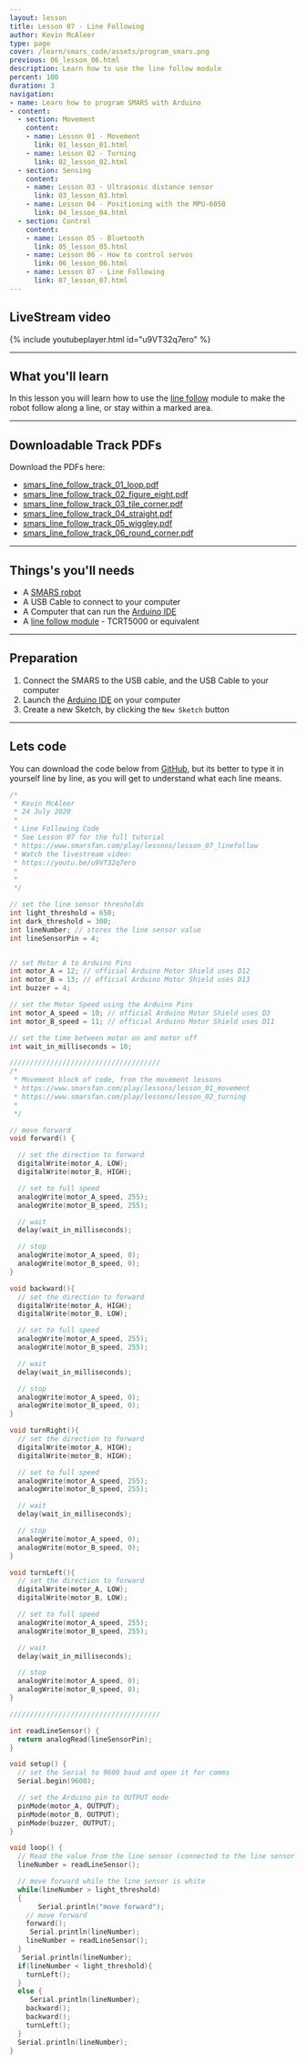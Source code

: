 ```yaml
---
layout: lesson
title: Lesson 07 - Line Following
author: Kevin McAleer
type: page
cover: /learn/smars_code/assets/program_smars.png
previous: 06_lesson_06.html
description: Learn how to use the line follow module
percent: 100
duration: 3
navigation:
- name: Learn how to program SMARS with Arduino
- content:
  - section: Movement
    content:
    - name: Lesson 01 - Movement
      link: 01_lesson_01.html
    - name: Lesson 02 - Turning
      link: 02_lesson_02.html
  - section: Sensing
    content:
    - name: Lesson 03 - Ultrasonic distance sensor
      link: 03_lesson_03.html
    - name: Lesson 04 - Positioning with the MPU-6050
      link: 04_lesson_04.html
  - section: Control
    content:
    - name: Lesson 05 - Bluetooth
      link: 05_lesson_05.html
    - name: Lesson 06 - How to control servos
      link: 06_lesson_06.html
    - name: Lesson 07 - Line Following
      link: 07_lesson_07.html
---
```





## LiveStream video

{% include youtubeplayer.html id="u9VT32q7ero" %}

---

## What you'll learn

In this lesson you will learn how to use the [line follow](/resources/glossary#tcrt5000) module to make the robot follow along a line, or stay within a marked area.

---

## Downloadable Track PDFs

Download the PDFs here:

* [smars_line_follow_track_01_loop.pdf](assets/smars_line_follow_track_01_loop.pdf)
* [smars_line_follow_track_02_figure_eight.pdf](assets/smars_line_follow_track_02_figure_eight.pdf)
* [smars_line_follow_track_03_tile_corner.pdf](assets/smars_line_follow_track_03_tile_corner.pdf)
* [smars_line_follow_track_04_straight.pdf](assets/smars_line_follow_track_04_straight.pdf)
* [smars_line_follow_track_05_wiggley.pdf](assets/smars_line_follow_track_05_wiggley.pdf)
* [smars_line_follow_track_06_round_corner.pdf](assets/smars_line_follow_track_06_round_corner.pdf)

---

## Things's you'll needs

* A [SMARS robot](/learn/smars/)
* A USB Cable to connect to your computer
* A Computer that can run the [Arduino IDE](https://create.arduino.cc/editor)
* A [line follow module](/resources/glossary#tcrt5000) - TCRT5000 or equivalent

---

## Preparation

1. Connect the SMARS to the USB cable, and the USB Cable to your computer
1. Launch the [Arduino IDE](https://create.arduino.cc/editor) on your computer
1. Create a new Sketch, by clicking the `New Sketch` button

---

## Lets code

You can download the code below from [GitHub](https://www.github.com/kevinmcaleer/lesson_07_linefollowing), but its better to type it in yourself line by line, as you will get to understand what each line means.

```c++
/*
 * Kevin McAleer
 * 24 July 2020 
 * 
 * Line Following Code
 * See Lesson 07 for the full tutorial
 * https://www.smarsfan.com/play/lessons/lesson_07_linefollow
 * Watch the livestream video:
 * https://youtu.be/u9VT32q7ero 
 * 
 *
 */

// set the line sensor thresholds
int light_threshold = 650;
int dark_threshold = 300;
int lineNumber; // stores the line sensor value
int lineSensorPin = 4;


// set Motor A to Arduino Pins
int motor_A = 12; // official Arduino Motor Shield uses D12
int motor_B = 13; // official Arduino Motor Shield uses D13
int buzzer = 4;

// set the Motor Speed using the Arduino Pins
int motor_A_speed = 10; // official Arduino Motor Shield uses D3
int motor_B_speed = 11; // official Arduino Motor Shield uses D11

// set the time between motor on and motor off
int wait_in_milliseconds = 10;

/////////////////////////////////////
/*
 * Movement block of code, from the movement lessons
 * https://www.smarsfan.com/play/lessons/lesson_01_movement
 * https://www.smarsfan.com/play/lessons/lesson_02_turning
 * 
 */

// move forward
void forward() {

  // set the direction to forward
  digitalWrite(motor_A, LOW);  
  digitalWrite(motor_B, HIGH);

  // set to full speed
  analogWrite(motor_A_speed, 255);
  analogWrite(motor_B_speed, 255);

  // wait
  delay(wait_in_milliseconds);

  // stop
  analogWrite(motor_A_speed, 0);
  analogWrite(motor_B_speed, 0);
}

void backward(){
  // set the direction to forward
  digitalWrite(motor_A, HIGH);  
  digitalWrite(motor_B, LOW);

  // set to full speed
  analogWrite(motor_A_speed, 255);
  analogWrite(motor_B_speed, 255);

  // wait
  delay(wait_in_milliseconds);

  // stop
  analogWrite(motor_A_speed, 0);
  analogWrite(motor_B_speed, 0);
}

void turnRight(){
  // set the direction to forward
  digitalWrite(motor_A, HIGH);  
  digitalWrite(motor_B, HIGH);

  // set to full speed
  analogWrite(motor_A_speed, 255);
  analogWrite(motor_B_speed, 255);

  // wait
  delay(wait_in_milliseconds);

  // stop
  analogWrite(motor_A_speed, 0);
  analogWrite(motor_B_speed, 0);
}

void turnLeft(){
  // set the direction to forward
  digitalWrite(motor_A, LOW);  
  digitalWrite(motor_B, LOW);

  // set to full speed
  analogWrite(motor_A_speed, 255);
  analogWrite(motor_B_speed, 255);

  // wait
  delay(wait_in_milliseconds);

  // stop
  analogWrite(motor_A_speed, 0);
  analogWrite(motor_B_speed, 0);
}

/////////////////////////////////////

int readLineSensor() {
  return analogRead(lineSensorPin);
}

void setup() {
  // set the Serial to 9600 baud and open it for comms
  Serial.begin(9600);

  // set the Arduino pin to OUTPUT mode
  pinMode(motor_A, OUTPUT);
  pinMode(motor_B, OUTPUT);
  pinMode(buzzer, OUTPUT);
}

void loop() {
  // Read the value from the line sensor (connected to the line sensor pin)
  lineNumber = readLineSensor();

  // move forward while the line sensor is white
  while(lineNumber > light_threshold)
  {
       Serial.println("move forward"); 
    // move forward
    forward();
     Serial.println(lineNumber); 
    lineNumber = readLineSensor();
  }
   Serial.println(lineNumber); 
  if(lineNumber < light_threshold){
    turnLeft(); 
  } 
  else {
     Serial.println(lineNumber); 
    backward();
    backward();
    turnLeft();
  }
  Serial.println(lineNumber); 
}
```